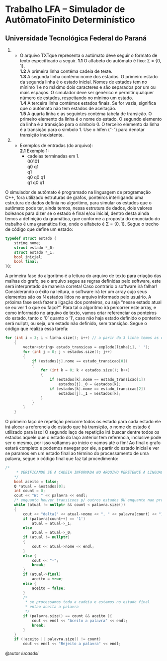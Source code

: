# Trabalho LFA – Simulador de AutômatoFinito Determinístico
## Universidade Tecnológica Federal do Paraná

 1. - O  arquivo  TXTque  representa  o  autômato  deve  seguir  o  formato  de  texto especificado a seguir.
    **1.1** O alfabeto do autômato é fixo: Σ = {0, 1}.  
    **1.2** A primeira linha contéma cadeia de teste.  
    **1.3** A  segunda  linha contémo  nome  dos  estados.  O  primeiro  estado  da segunda linha é o estado inicial. Nomes de estados tem no mínimo 1 e no máximo  dois  caracteres  e  são  separados  por  um  ou mais  espaços.  O simulador  deve  ser  genérico  e  permitir  qualquer  número  de  estados, respeitando no mínimo um estado.  
    **1.4** A  terceira  linha contémos  estados  finais.  Se  for  vazia,  significa  que  o autômato não tem estados de aceitação.  
    **1.5** A  quarta  linha  e  as  seguintes contéma  tabela  de  transição.  O  primeiro elemento da linha é o nome do estado. O segundo elemento da linha é a transição  para  o  símbolo  0.  O  terceiro  elemento da  linha  é  a  transição para o símbolo 1. Use o hífen (“-”) para denotar transição inexistente.  
  2. - Exemplos de entradas (do arquivo):  
    **2.1** Exemplo 1:  
          - cadeias terminadas em 1.  
          00101  
          q0 q1  
          q1  
          q0 q0 q1  
          q1 q0 q1   
          
          
O simulador de autômato é programado na linguagem de programação C++, fora utilizado estruturas de grafos, ponteiros interligando uma estrutura de dados definia no algoritimo, para simular os estados que o autômato pode ter, ainda temos, nessa estrutura de dados, dois valores boleanos para dizer se o estado é final e/ou inicial, dentro desta ainda temos a definição da gramática, que conforme a proposta do enunciado do trabalho é uma gramática fixa, onde o alfabeto é Σ = {0, 1}. Segue o trecho de código que define um estado:

```c++
typedef struct estado {
    string nome;
    struct estado *_0;
    struct estado *_1;
    bool inicial;
    bool final;
}Q;
```

A primeira fase do algoritmo é a leitura do arquivo de texto para criação das malhas do grafo, se o arquivo segue as regras definidas pelo software, este será interpretado de maneira correta! Caso contrário o software irá falhar! Considerando o êxito na leitura, o software irá ter um array cujo seus elementos são os N estados lidos no arquivo informado pelo usuário. A próxima fase será fazer a ligação dos ponteiros, ou seja “nesse estado atual se eu ver 1 o que eu faço?”. Para tal o algoritmo irá percorrer este array, e como informado no arquivo de texto, vamos criar referenciar os ponteiros do estado, tanto o ‘0’ quanto o ‘1’, caso não haja estado definido o ponteriro será nullptr, ou seja, um estado não definido, sem transição. Segue o código que realiza essa tarefa:

```c++
for (int i = 3; i < linha.size(); i++) // a parir da 3 linha temos as definições de transições dos estados!
    {
        vector<string> estado_transicao = explode(linha[i], ' ');
        for (int j = 0; j < estados.size(); j++)
        {
            if (estados[j].nome == estado_transicao[0])
            {
                for (int k = 0; k < estados.size(); k++)
                {
                    if (estados[k].nome == estado_transicao[1])
                        estados[j]._0 = &estados[k];
                    if (estados[k].nome == estado_transicao[2])
                        estados[j]._1 = &estados[k];
                }
            }
        }
    }
```

O primeiro laço de repetição percorre todos os estado para cada estado ele irá alocar a referencia do estado que há transição, o nome do estado é utilizado para isso! O segundo laço de repetição irá buscar dentre todos os estados aquele que o estado do laço anterior tem referencia, inclusive pode ser o mesmo, por isso voltamos ao inicio e vamos até o fim! Ao final o grafo estará completo e podemos navegar por ele, a partir do estado inicial e ver se paramos em um estado final ao término do processamento de uma palavra, segue o código final que faz tal procedimento:

```c++
/*
     * VERIFICANDO SE A CADEIA INFORMADA NO ARQUIVO PERETENCE A LINGUAGEM DEFINIDA NO AUTOMATO
    */
    bool aceito = false;
    Q *atual = &estados[0];
    int count = 0;
    cout << "W: " << palavra << endl;
    /* enquanto houver transicoes p/ outros estados OU enquanto nao processar toda a cadeia de caracteres */
    while (atual != nullptr && count < palavra.size())
    {
        cout << "delta(" << atual->nome << ", " << palavra[count] << ") = ";
        if (palavra[count++] == '1')
            atual = atual->_1;
        else
            atual = atual->_0;
        if (atual != nullptr)
        {
            cout << atual->nome << endl;
        }
        else {
            cout << "-";
            break;
        }
        if (atual->final)
            aceito = true;
        else {
            aceito = false;
        }
        /*
         * se processamos toda a cadeia e estamos no estado final
         * entao aceita a palavra
         */
        if (palavra.size() == count && aceito ){
            cout << endl << "Aceito a palavra" << endl;
            break;
        }
    }
    if (!aceito || palavra.size() != count)
        cout << endl << "Rejeito a palavra" << endl;  
```
@autor *lucasdsl*
